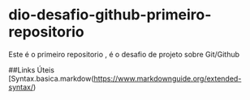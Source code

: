 # dio-desafio-github-primeiro-repositorio
Este é o primeiro repositorio , é o desafio de projeto sobre Git/Github 

##Links Úteis
[Syntax.basica.markdow(https://www.markdownguide.org/extended-syntax/)
